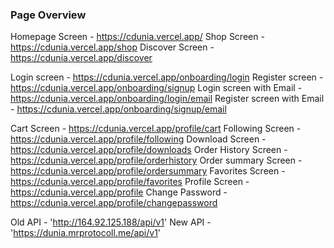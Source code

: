 ### Page Overview
Homepage Screen - https://cdunia.vercel.app/
Shop Screen - https://cdunia.vercel.app/shop 
Discover Screen - https://cdunia.vercel.app/discover 

Login screen - https://cdunia.vercel.app/onboarding/login
Register screen - https://cdunia.vercel.app/onboarding/signup
Login screen with Email - https://cdunia.vercel.app/onboarding/login/email
Register screen with Email - https://cdunia.vercel.app/onboarding/signup/email

Cart Screen - https://cdunia.vercel.app/profile/cart
Following Screen - https://cdunia.vercel.app/profile/following
Download Screen - https://cdunia.vercel.app/profile/downloads
Order History Screen - https://cdunia.vercel.app/profile/orderhistory
Order summary Screen - https://cdunia.vercel.app/profile/ordersummary
Favorites Screen - https://cdunia.vercel.app/profile/favorites
Profile Screen - https://cdunia.vercel.app/profile
Change Password - https://cdunia.vercel.app/profile/changepassword

Old API - 'http://164.92.125.188/api/v1'
New API - 'https://dunia.mrprotocoll.me/api/v1'
